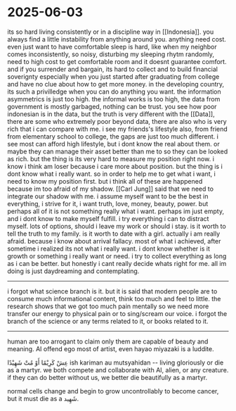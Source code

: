 # 2025-06-03

its so hard living consistently or in a discipline way in [[Indonesia]]. you always find a little instability from anything around you. anything need cost. even just want to have comfortable sleep is hard, like when my neighbor comes inconsistently, so noisy, disturbing my sleeping rhytm randomly, need to high cost to get comfortable room and it doesnt guarantee comfort. and if you surrender and bargain, its hard to collect and to build financial soverignty especially when you just started after graduating from college and have no clue about how to get more money. in the developing country, its such a privilledge when you can do anything you want. the information asymmetrics is just too high. the informal works is too high, the data from government is mostly garbaged, nothing can be trust. you see how poor indonesian is in the data, but the truth is very different with the [[Data]], there are some who extremely poor beyond data, there are also who is very rich that i can compare with me. i see my friends's lifestyle also, from friend from elementary school to college, the gaps are just too much different. i see most can afford high lifestyle, but i dont know the real about them. or maybe they can manage their asset better than me to so they can be looked as rich. but the thing is its very hard to measure my position right now. i know i think am loser because i care more about position. but the thing is i dont know what i really want. so in order to help me to get what i want, i need to know my position first. but i think all of these are happened because im too afraid of my shadow. [[Carl Jung]] said that we need to integrate our shadow with me. i assume myself want to be the best in everything, i strive for it, i want truth, love, money, beauty, power. but perhaps all of it is not something really what i want. perhaps im just empty, and i dont know to make myself fulfill. i try everything i can to distract myself. lots of options, should i leave my work or should i stay. is it worth to tell the truth to my family. is it worth to date with a girl. actually i am really afraid. because i know about arrival fallacy. most of what i achieved, after sometime i realized its not what i really want. i dont know whether is it growth or something i really want or need. i try to collect everything as long as i can be better. but honestly i cant really decide whats right for me. all im doing is just daydreaming and contemplating.

---

i forgot what science branch is it. but it is said that modern people are to consume much informational content, think too much and feel to little. the research shows that we got too much pain mentally so we need more transfer our energy to physical pain or to sing/scream our voice. i forgot the branch of the science or any terms related to it, or books related to it. 

---

human are too arrogant to claim only them are capable of beauty and meaning. AI offend ego most of artist, even hayao miyazaki is a luddite.

عِشْ كَرِيْمًا أَوْ مُتْ شَهِيْدًا ish kariman au mutsyahidan -- living gloriously or die as a martyr. we both compete and collaborate with AI, alien, or any creature. if they can do better without us, we better die beautifully as a martyr. 

normal cells change and begin to grow uncontrollably to become cancer, but it must die as a شَهِيد.

